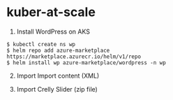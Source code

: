 # kuber-at-scale

1. Install WordPress on AKS

```
$ kubectl create ns wp
$ helm repo add azure-marketplace https://marketplace.azurecr.io/helm/v1/repo
$ helm install wp azure-marketplace/wordpress -n wp
```
2. Import Import content (XML)

3. Import Crelly Slider (zip file)

